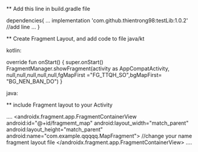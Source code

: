 ** Add this line in build.gradle file

dependencies{
  ...
  implementation 'com.github.thientrong98:testLib:1.0.2' //add line
  ...
}

** Create Fragment Layout, and add code to file java/kt

kotlin:

override fun onStart() {
    super.onStart()
    FragmentManager.showFragment(activity as AppCompatActivity, null,null,null,null,null,fgMapFirst ="FG_TTQH_SO",bgMapFirst= "BG_NEN_BAN_DO")
}

java:


** include Fragment layout to your Activity

....
 <androidx.fragment.app.FragmentContainerView
        android:id="@+id/fragmemt_map"
        android:layout_width="match_parent"
        android:layout_height="match_parent"
        android:name="com.example.qqqqq.MapFragment"> //change your name fragment layout file
    </androidx.fragment.app.FragmentContainerView>
....


